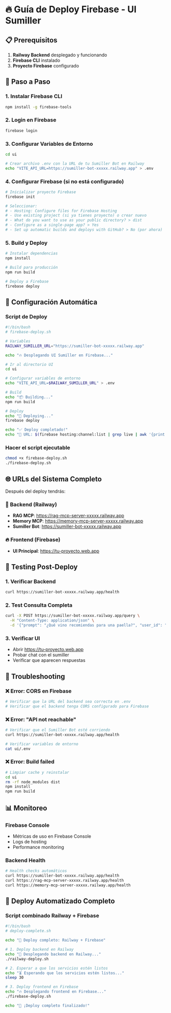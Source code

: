 # 🔥 Guía de Deploy Firebase - UI Sumiller

## 📋 Prerequisitos

1. **Railway Backend** desplegado y funcionando
2. **Firebase CLI** instalado
3. **Proyecto Firebase** configurado

## 🚀 Paso a Paso

### 1. **Instalar Firebase CLI**
```bash
npm install -g firebase-tools
```

### 2. **Login en Firebase**
```bash
firebase login
```

### 3. **Configurar Variables de Entorno**
```bash
cd ui

# Crear archivo .env con la URL de tu Sumiller Bot en Railway
echo "VITE_API_URL=https://sumiller-bot-xxxxx.railway.app" > .env
```

### 4. **Configurar Firebase (si no está configurado)**
```bash
# Inicializar proyecto Firebase
firebase init

# Seleccionar:
# - Hosting: Configure files for Firebase Hosting
# - Use existing project (si ya tienes proyecto) o crear nuevo
# - What do you want to use as your public directory? > dist
# - Configure as a single-page app? > Yes
# - Set up automatic builds and deploys with GitHub? > No (por ahora)
```

### 5. **Build y Deploy**
```bash
# Instalar dependencias
npm install

# Build para producción
npm run build

# Deploy a Firebase
firebase deploy
```

## 🔧 Configuración Automática

### Script de Deploy
```bash
#!/bin/bash
# firebase-deploy.sh

# Variables
RAILWAY_SUMILLER_URL="https://sumiller-bot-xxxxx.railway.app"

echo "🔥 Desplegando UI Sumiller en Firebase..."

# Ir al directorio UI
cd ui

# Configurar variables de entorno
echo "VITE_API_URL=$RAILWAY_SUMILLER_URL" > .env

# Build
echo "📦 Building..."
npm run build

# Deploy
echo "🚀 Deploying..."
firebase deploy

echo "✅ Deploy completado!"
echo "🔗 URL: $(firebase hosting:channel:list | grep live | awk '{print $2}')"
```

### Hacer el script ejecutable
```bash
chmod +x firebase-deploy.sh
./firebase-deploy.sh
```

## 🌐 URLs del Sistema Completo

Después del deploy tendrás:

### 🚂 **Backend (Railway)**
- **RAG MCP**: https://rag-mcp-server-xxxxx.railway.app
- **Memory MCP**: https://memory-mcp-server-xxxxx.railway.app
- **Sumiller Bot**: https://sumiller-bot-xxxxx.railway.app

### 🔥 **Frontend (Firebase)**
- **UI Principal**: https://tu-proyecto.web.app

## 🧪 Testing Post-Deploy

### 1. **Verificar Backend**
```bash
curl https://sumiller-bot-xxxxx.railway.app/health
```

### 2. **Test Consulta Completa**
```bash
curl -X POST https://sumiller-bot-xxxxx.railway.app/query \
  -H "Content-Type: application/json" \
  -d '{"prompt": "¿Qué vino recomiendas para una paella?", "user_id": "test_user"}'
```

### 3. **Verificar UI**
- Abrir https://tu-proyecto.web.app
- Probar chat con el sumiller
- Verificar que aparecen respuestas

## 🔧 Troubleshooting

### ❌ **Error: CORS en Firebase**
```bash
# Verificar que la URL del backend sea correcta en .env
# Verificar que el backend tenga CORS configurado para Firebase
```

### ❌ **Error: "API not reachable"**
```bash
# Verificar que el Sumiller Bot esté corriendo
curl https://sumiller-bot-xxxxx.railway.app/health

# Verificar variables de entorno
cat ui/.env
```

### ❌ **Error: Build failed**
```bash
# Limpiar cache y reinstalar
cd ui
rm -rf node_modules dist
npm install
npm run build
```

## 📊 Monitoreo

### Firebase Console
- Métricas de uso en Firebase Console
- Logs de hosting
- Performance monitoring

### Backend Health
```bash
# Health checks automáticos
curl https://sumiller-bot-xxxxx.railway.app/health
curl https://rag-mcp-server-xxxxx.railway.app/health
curl https://memory-mcp-server-xxxxx.railway.app/health
```

## 🚀 Deploy Automatizado Completo

### Script combinado Railway + Firebase
```bash
#!/bin/bash
# deploy-complete.sh

echo "🚀 Deploy completo: Railway + Firebase"

# 1. Deploy backend en Railway
echo "📡 Desplegando backend en Railway..."
./railway-deploy.sh

# 2. Esperar a que los servicios estén listos
echo "⏳ Esperando que los servicios estén listos..."
sleep 30

# 3. Deploy frontend en Firebase
echo "🔥 Desplegando frontend en Firebase..."
./firebase-deploy.sh

echo "🎉 ¡Deploy completo finalizado!" 